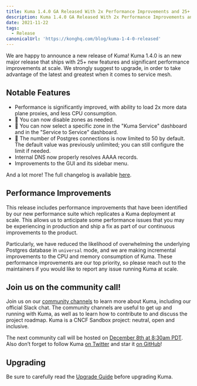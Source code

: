 ```yaml
---
title: Kuma 1.4.0 GA Released With 2x Performance Improvements and 25+ New Features
description: Kuma 1.4.0 GA Released With 2x Performance Improvements and 25+ New Features
date: 2021-11-22
tags:
  - Release
canonicalUrl: 'https://konghq.com/blog/kuma-1-4-0-released'
---
```


We are happy to announce a new release of Kuma! Kuma 1.4.0 is an new major release that ships with 25+ new features and significant performance improvements at scale. We strongly suggest to upgrade, in order to take advantage of the latest and greatest when it comes to service mesh.

## Notable Features

* Performance is significantly improved, with ability to load 2x more data plane proxies, and less CPU consumption.
* 🚀 You can now disable zones as needed.
* 🚀 You can now select a specific zone in the "Kuma Service" dashboard and in the "Service to Service" dashboard.
* 🚀 The number of Postgres connections is now limited to 50 by default. The default value was previously unlimited; you can still configure the limit if needed.
* Internal DNS now properly resolves AAAA records.
* Improvements to the GUI and its sidebar menu.

And a lot more! The full changelog is available [here](https://github.com/kumahq/kuma/blob/master/CHANGELOG.md).

## Performance Improvements

This release includes performance improvements that have been identified by our new performance suite which replicates a Kuma deployment at scale. This allows us to anticipate some performance issues that you may be experiencing in production and ship a fix as part of our continuous improvements to the product.

Particularly, we have reduced the likelihood of overwhelming the underlying Postgres database in `universal` mode, and we are making incremental improvements to the CPU and memory consumption of Kuma. These performance improvements are our top priority, so please reach out to the maintainers if you would like to report any issue running Kuma at scale.

## Join us on the community call!

Join us on our [community channels](https://kuma.io/community/) to learn more about Kuma, including our official Slack chat. The community channels are useful to get up and running with Kuma, as well as to learn how to contribute to and discuss the project roadmap. Kuma is a CNCF Sandbox project: neutral, open and inclusive.

The next community call will be hosted on [December 8th at 8:30am PDT](https://kuma.io/community/). Also don’t forget to follow Kuma [on Twitter](https://twitter.com/kumamesh) and star it [on GitHub](https://github.com/kumahq/kuma)!

## Upgrading

Be sure to carefully read the [Upgrade Guide](https://github.com/kumahq/kuma/blob/master/UPGRADE.md) before upgrading Kuma.
